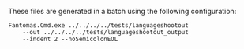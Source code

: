 These files are generated in a batch using the following configuration:

	Fantomas.Cmd.exe ../../../../tests/languageshootout 
		--out ../../../../tests/languageshootout_output 
		--indent 2 --noSemicolonEOL